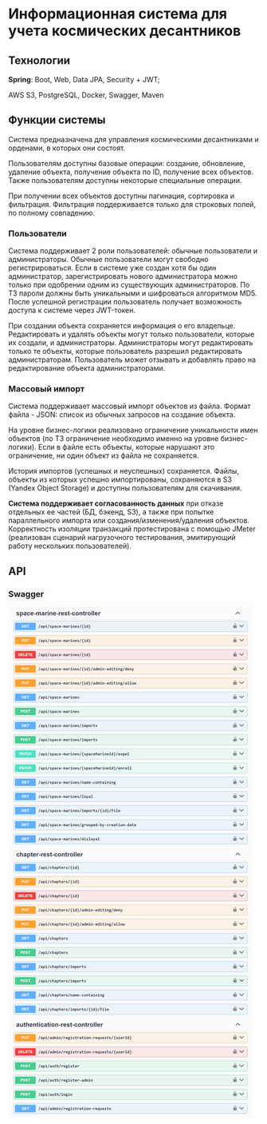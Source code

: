 # Информационная система для учета космических десантников

## Технологии

**Spring**: Boot, Web, Data JPA, Security + JWT;

AWS S3, PostgreSQL, Docker, Swagger, Maven

## Функции системы

Система предназначена для управления космическими десантниками и орденами, в которых они состоят.

Пользователям доступны базовые операции:
создание, обновление, удаление объекта, получение объекта по ID, получение всех объектов.
Также пользователям доступны некоторые специальные операции.

При получении всех объектов доступны пагинация, сортировка и фильтрация.
Фильтрация поддерживается только для строковых полей, по полному совпадению.

### Пользователи

Система поддерживает 2 роли пользователей: обычные пользователи и администраторы.
Обычные пользователи могут свободно регистрироваться.
Если в системе уже создан хотя бы один администратор, зарегистрировать нового администратора можно 
только при одобрении одним из существующих администраторов.
По ТЗ пароли должны быть уникальными и шифроваться алгоритмом MD5.
После успешной регистрации пользователь получает возможность доступа к системе через JWT-токен.

При создании объекта сохраняется информация о его владельце.
Редактировать и удалять объекты могут только пользователи, которые их создали, и администраторы. 
Администраторы могут редактировать только те объекты, которые пользователь разрешил редактировать администраторам.
Пользователь может отзывать и добавлять право на редактирование объекта администраторами.

### Массовый импорт

Система поддерживает массовый импорт объектов из файла.
Формат файла - JSON: список из обычных запросов на создание объекта.

На уровне бизнес-логики реализовано ограничение уникальности имен объектов (по ТЗ ограничение необходимо именно на уровне бизнес-логики).
Если в файле есть объекты, которые нарушают это ограничение, ни один объект из файла не сохраняется.

История импортов (успешных и неуспешных) сохраняется.
Файлы, объекты из которых успешно импортированы, сохраняются в S3 (Yandex Object Storage) и доступны пользователям для скачивания.

**Система поддерживает согласованность данных** при отказе отдельных ее частей (БД, бэкенд, S3), 
а также при попытке параллельного импорта или создания/изменения/удаления объектов.
Корректность изоляции транзакций протестирована с помощью JMeter 
(реализован сценарий нагрузочного тестирования, эмитирующий работу нескольких пользователей).

## API

### Swagger
![swagger.png](docs/api/swagger.png)
